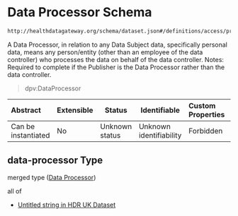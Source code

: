# Data Processor Schema

```txt
http://healthdatagateway.org/schema/dataset.json#/definitions/access/properties/data-processor
```

A Data Processor, in relation to any Data Subject data, specifically personal data, means any person/entity (other than an employee of the data controller) who processes the data on behalf of the data controller. Notes: Required to complete if the Publisher is the Data Processor rather than the data controller.


> dpv:DataProcessor
>

| Abstract            | Extensible | Status         | Identifiable            | Custom Properties | Additional Properties | Access Restrictions | Defined In                                                                 |
| :------------------ | ---------- | -------------- | ----------------------- | :---------------- | --------------------- | ------------------- | -------------------------------------------------------------------------- |
| Can be instantiated | No         | Unknown status | Unknown identifiability | Forbidden         | Allowed               | none                | [dataset.schema.json\*](../out/dataset.schema.json "open original schema") |

## data-processor Type

merged type ([Data Processor](dataset-definitions-access-properties-data-processor.md))

all of

-   [Untitled string in HDR UK Dataset](dataset-definitions-longdescription.md "check type definition")
